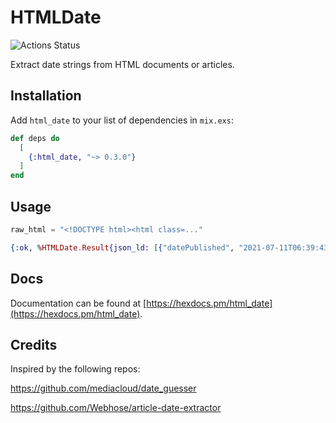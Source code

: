 # HTMLDate

![Actions Status](https://github.com/preciz/html_date/workflows/test/badge.svg)

Extract date strings from HTML documents or articles.

## Installation

Add `html_date` to your list of dependencies in `mix.exs`:

```elixir
def deps do
  [
    {:html_date, "~> 0.3.0"}
  ]
end
```

## Usage

```elixir
raw_html = "<!DOCTYPE html><html class=..."

{:ok, %HTMLDate.Result{json_ld: [{"datePublished", "2021-07-11T06:39:43+02:00"}, ...]}} = HTMLDate.parse(raw_html)
```

## Docs

Documentation can be found at [https://hexdocs.pm/html_date](https://hexdocs.pm/html_date).

## Credits

Inspired by the following repos:

https://github.com/mediacloud/date_guesser

https://github.com/Webhose/article-date-extractor
